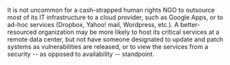 
It is not uncommon for a cash-strapped human rights NGO to outsource most of its IT infrastructure to a cloud provider, such as Google Apps, or to ad-hoc services (Dropbox, Yahoo! mail, Wordpress, etc.). A better-resourced organization may be more likely to host its critical services at a remote data center, but not have someone designated to update and patch systems as vulnerabilities are released, or to view the services from a security -- as opposed to availability -- standpoint.
